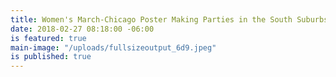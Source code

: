 ```yaml
---
title: Women's March-Chicago Poster Making Parties in the South Suburbs
date: 2018-02-27 08:18:00 -06:00
is featured: true
main-image: "/uploads/fullsizeoutput_6d9.jpeg"
is published: true
---
```


